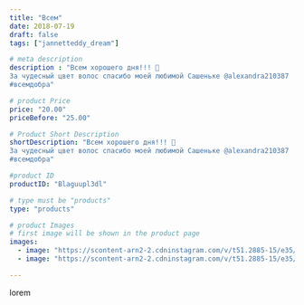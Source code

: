 ```yaml
---
title: "Всем"
date: 2018-07-19
draft: false
tags: ["jannetteddy_dream"]

# meta description
description : "Всем хорошего дня!!! 🤗 
За чудесный цвет волос спасибо моей любимой Сашеньке @alexandra210387 
#всемдобра"

# product Price
price: "20.00"
priceBefore: "25.00"

# Product Short Description
shortDescription: "Всем хорошего дня!!! 🤗 
За чудесный цвет волос спасибо моей любимой Сашеньке @alexandra210387 
#всемдобра"

#product ID
productID: "Blaguupl3dl"

# type must be "products"
type: "products"

# product Images
# first image will be shown in the product page
images:
  - image: "https://scontent-arn2-2.cdninstagram.com/v/t51.2885-15/e35/37061594_2573650996194384_4502687582475255808_n.jpg?_nc_ht=scontent-arn2-2.cdninstagram.com&_nc_cat=100&_nc_ohc=ytMxLhUjGvkAX-xyddA&se=7&tp=1&oh=c24a374f7d375238f5bac7d279ca438e&oe=605BCB08&ig_cache_key=MTgyNjkxNTk4OTExMzkwODgzOA%3D%3D.2"
  - image: "https://scontent-arn2-2.cdninstagram.com/v/t51.2885-15/e35/36930574_251524438992228_6558648793112248320_n.jpg?_nc_ht=scontent-arn2-2.cdninstagram.com&_nc_cat=100&_nc_ohc=eyfklAWPFekAX9Z2Wnf&se=7&tp=1&oh=5ef153404b802511f464555626ba860d&oe=6059E2DC&ig_cache_key=MTgyNjkxNjE0MTUwMTM1NDYyMQ%3D%3D.2"

---
```

lorem
